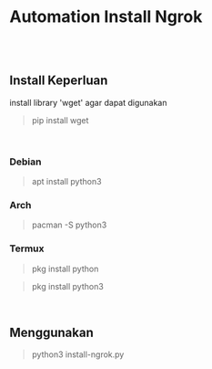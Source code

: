# Automation Install Ngrok

<br>
<br> 

## Install Keperluan 

install library 'wget' agar dapat digunakan
> pip install wget

<br>

### Debian
> apt install python3

### Arch
> pacman -S python3

### Termux
> pkg install python

> pkg install python3
<br>

## Menggunakan
> python3 install-ngrok.py







